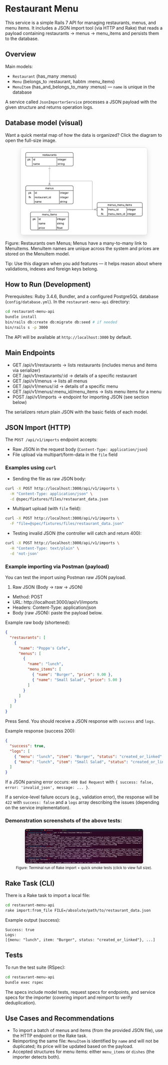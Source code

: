 # Restaurant Menu

This service is a simple Rails 7 API for managing restaurants, menus, and menu items. It includes a JSON import tool (via HTTP and Rake) that reads a payload containing restaurants → menus → menu_items and persists them to the database.

## Overview

Main models:

* `Restaurant` (has_many :menus)
* `Menu` (belongs_to :restaurant, habtm :menu_items)
* `MenuItem` (has_and_belongs_to_many :menus) — `name` is unique in the database

A service called `JsonImporterService` processes a JSON payload with the given structure and returns operation logs.

## Database model (visual)

Want a quick mental map of how the data is organized? Click the diagram to open the full-size image.

<p align="center">
  <a href="docs/database-model.png" target="_blank">
    <img src="docs/database-model.png" alt="Database model diagram" style="max-width:80%;height:auto;border:1px solid #ddd;border-radius:8px;box-shadow:0 6px 18px rgba(0,0,0,0.12);" />
  </a>
</p>

Figure: Restaurants own Menus; Menus have a many-to-many link to MenuItems. MenuItem names are unique across the system and prices are stored on the MenuItem model.

Tip: Use this diagram when you add features — it helps reason about where validations, indexes and foreign keys belong.

## How to Run (Development)

Prerequisites: Ruby 3.4.6, Bundler, and a configured PostgreSQL database (`config/database.yml`). In the `restaurant-menu-api` directory:

```bash
cd restaurant-menu-api
bundle install
bin/rails db:create db:migrate db:seed # if needed
bin/rails s -p 3000
```

The API will be available at `http://localhost:3000` by default.

## Main Endpoints

* GET /api/v1/restaurants → lists restaurants (includes menus and items via serializer)
* GET /api/v1/restaurants/:id → details of a specific restaurant
* GET /api/v1/menus → lists all menus
* GET /api/v1/menus/:id → details of a specific menu
* GET /api/v1/menus/:menu_id/menu_items → lists menu items for a menu
* POST /api/v1/imports → endpoint for importing JSON (see section below)

The serializers return plain JSON with the basic fields of each model.

## JSON Import (HTTP)

The `POST /api/v1/imports` endpoint accepts:

* Raw JSON in the request body (`Content-Type: application/json`)
* File upload via multipart/form-data in the `file` field

### Examples using `curl`

* Sending the file as raw JSON body:

```bash
curl -X POST http://localhost:3000/api/v1/imports \
  -H "Content-Type: application/json" \
  -d @spec/fixtures/files/restaurant_data.json
```

* Multipart upload (with `file` field):

```bash
curl -X POST http://localhost:3000/api/v1/imports \
  -F "file=@spec/fixtures/files/restaurant_data.json"
```

* Testing invalid JSON (the controller will catch and return 400):

```bash
curl -X POST http://localhost:3000/api/v1/imports \
  -H "Content-Type: text/plain" \
  -d 'not-json'
```

### Example importing via Postman (payload)

You can test the import using Postman raw JSON payload.

1) Raw JSON (Body -> raw -> JSON)

- Method: POST
- URL: http://localhost:3000/api/v1/imports
- Headers: Content-Type: application/json
- Body (raw JSON): paste the payload below.

Example raw body (shortened):

```json
{
  "restaurants": [
    {
      "name": "Poppo's Cafe",
      "menus": [
        {
          "name": "lunch",
          "menu_items": [
            { "name": "Burger", "price": 9.00 },
            { "name": "Small Salad", "price": 5.00 }
          ]
        }
      ]
    }
  ]
}
```
Press Send. You should receive a JSON response with `success` and `logs`.

Example response (success 200):

```json
{
  "success": true,
  "logs": [
    { "menu": "lunch", "item": "Burger", "status": "created_or_linked" },
    { "menu": "lunch", "item": "Small Salad", "status": "created_or_linked" }
  ]
}
```

If a JSON parsing error occurs: `400 Bad Request` with `{ success: false, error: 'invalid_json', message: ... }`.

If a service-level failure occurs (e.g., validation error), the response will be `422` with `success: false` and a `logs` array describing the issues (depending on the service implementation).

### Demonstration screenshots of the above tests:
<p align="center">
  <a href="docs/import-test-bash.png" target="_blank">
    <img src="docs/import-test-bash.png" alt="Bash Tests" style="max-width:75%;height:auto;border:1px solid #eee;border-radius:6px;box-shadow:0 6px 18px rgba(0,0,0,0.08);" />
  </a>
  <br/>
  <small>Figure: Terminal run of Rake import + quick smoke tests (click to view full size).</small>
</p>

## Rake Task (CLI)

There is a Rake task to import a local file:

```bash
cd restaurant-menu-api
rake import:from_file FILE=/absolute/path/to/restaurant_data.json
```

Example output (success):

```
Success: true
Logs:
[{menu: "lunch", item: "Burger", status: "created_or_linked"}, ...]
```

## Tests

To run the test suite (RSpec):

```bash
cd restaurant-menu-api
bundle exec rspec
```

The specs include model tests, request specs for endpoints, and service specs for the importer (covering import and reimport to verify deduplication).

## Use Cases and Recommendations

* To import a batch of menus and items (from the provided JSON file), use the HTTP endpoint or the Rake task.
* Reimporting the same file: `MenuItem` is identified by `name` and will not be duplicated; its price will be updated based on the payload.
* Accepted structures for menu items: either `menu_items` or `dishes` (the importer detects both).
